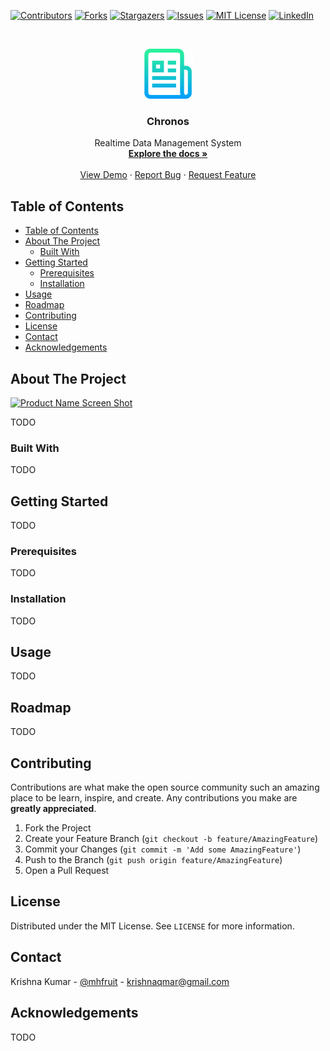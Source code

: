 <!-- PROJECT SHIELDS -->
<!--
*** I'm using markdown "reference style" links for readability.
*** Reference links are enclosed in brackets [ ] instead of parentheses ( ).
*** See the bottom of this document for the declaration of the reference variables
*** for contributors-url, forks-url, etc. This is an optional, concise syntax you may use.
*** https://www.markdownguide.org/basic-syntax/#reference-style-links
-->
[![Contributors][contributors-shield]][contributors-url]
[![Forks][forks-shield]][forks-url]
[![Stargazers][stars-shield]][stars-url]
[![Issues][issues-shield]][issues-url]
[![MIT License][license-shield]][license-url]
[![LinkedIn][linkedin-shield]][linkedin-url]



<!-- PROJECT LOGO -->
<br />
<p align="center">
  <a href="https://github.com/redfruitt/Chronos">
    <img src="images/logo.png" alt="Logo" width="80" height="80">
  </a>

  <h3 align="center">Chronos</h3>

  <p align="center">
    Realtime Data Management System
    <br />
    <a href="https://github.com/redfruitt/Chronos"><strong>Explore the docs »</strong></a>
    <br />
    <br />
    <a href="https://github.com/redfruitt/Chronos">View Demo</a>
    ·
    <a href="https://github.com/redfruitt/Chronos/issues">Report Bug</a>
    ·
    <a href="https://github.com/redfruitt/Chronos/issues">Request Feature</a>
  </p>
</p>



<!-- TABLE OF CONTENTS -->
## Table of Contents

- [Table of Contents](#table-of-contents)
- [About The Project](#about-the-project)
  - [Built With](#built-with)
- [Getting Started](#getting-started)
  - [Prerequisites](#prerequisites)
  - [Installation](#installation)
- [Usage](#usage)
- [Roadmap](#roadmap)
- [Contributing](#contributing)
- [License](#license)
- [Contact](#contact)
- [Acknowledgements](#acknowledgements)



<!-- ABOUT THE PROJECT -->
## About The Project

[![Product Name Screen Shot][product-screenshot]](https://example.com)

<!-- There are many great README templates available on GitHub, however, I didn't find one that really suit my needs so I created this enhanced one. I want to create a README template so amazing that it'll be the last one you ever need.

Here's why:
* Your time should be focused on creating something amazing. A project that solves a problem and helps others
* You shouldn't be doing the same tasks over and over like creating a README from scratch
* You should element DRY principles to the rest of your life :smile:

Of course, no one template will serve all projects since your needs may be different. So I'll be adding more in the near future. You may also suggest changes by forking this repo and creating a pull request or opening an issue.

A list of commonly used resources that I find helpful are listed in the acknowledgements. -->

TODO

### Built With
<!-- This section should list any major frameworks that you built your project using. Leave any add-ons/plugins for the acknowledgements section. Here are a few examples.
* [Bootstrap](https://getbootstrap.com)
* [JQuery](https://jquery.com)
* [Laravel](https://laravel.com) -->

TODO

<!-- GETTING STARTED -->
## Getting Started

<!-- This is an example of how you may give instructions on setting up your project locally.
To get a local copy up and running follow these simple example steps. -->

TODO

### Prerequisites

<!-- This is an example of how to list things you need to use the software and how to install them.
* npm
```sh
npm install npm@latest -g
``` -->

TODO

### Installation

<!-- 1. Get a free API Key at [https://example.com](https://example.com)
2. Clone the repo
```sh
git clone https://github.com/your_username_/Project-Name.git
```
3. Install NPM packages
```sh
npm install
```
4. Enter your API in `config.js`
```JS
const API_KEY = 'ENTER YOUR API';
``` -->
TODO


<!-- USAGE EXAMPLES -->
## Usage

<!-- Use this space to show useful examples of how a project can be used. Additional screenshots, code examples and demos work well in this space. You may also link to more resources.

_For more examples, please refer to the [Documentation](https://example.com)_
 -->

TODO

<!-- ROADMAP -->
## Roadmap

<!-- See the [open issues](https://github.com/redfruitt/Chronos/issues) for a list of proposed features (and known issues). -->

TODO



<!-- CONTRIBUTING -->
## Contributing

Contributions are what make the open source community such an amazing place to be learn, inspire, and create. Any contributions you make are **greatly appreciated**.

1. Fork the Project
2. Create your Feature Branch (`git checkout -b feature/AmazingFeature`)
3. Commit your Changes (`git commit -m 'Add some AmazingFeature'`)
4. Push to the Branch (`git push origin feature/AmazingFeature`)
5. Open a Pull Request



<!-- LICENSE -->
## License

Distributed under the MIT License. See `LICENSE` for more information.



<!-- CONTACT -->
## Contact

Krishna Kumar - [@mhfruit](https://twitter.com/mhfruit) - krishnaqmar@gmail.com


<!-- ACKNOWLEDGEMENTS -->
## Acknowledgements
<!-- * [GitHub Emoji Cheat Sheet](https://www.webpagefx.com/tools/emoji-cheat-sheet)
* [Img Shields](https://shields.io)
* [Choose an Open Source License](https://choosealicense.com)
* [GitHub Pages](https://pages.github.com)
* [Animate.css](https://daneden.github.io/animate.css)
* [Loaders.css](https://connoratherton.com/loaders)
* [Slick Carousel](https://kenwheeler.github.io/slick)
* [Smooth Scroll](https://github.com/cferdinandi/smooth-scroll)
* [Sticky Kit](http://leafo.net/sticky-kit)
* [JVectorMap](http://jvectormap.com)
* [Font Awesome](https://fontawesome.com) -->

TODO



<!-- MARKDOWN LINKS & IMAGES -->
<!-- https://www.markdownguide.org/basic-syntax/#reference-style-links -->
[contributors-shield]: https://img.shields.io/github/contributors/redfruitt/Chronos.svg?style=flat-square
[contributors-url]: https://github.com/redfruitt/Chronos/graphs/contributors
[forks-shield]: https://img.shields.io/github/forks/redfruitt/Chronos.svg?style=flat-square
[forks-url]: https://github.com/redfruitt/Chronos/network/members
[stars-shield]: https://img.shields.io/github/stars/redfruitt/Chronos.svg?style=flat-square
[stars-url]: https://github.com/redfruitt/Chronos/stargazers
[issues-shield]: https://img.shields.io/github/issues/redfruitt/Chronos.svg?style=flat-square
[issues-url]: https://github.com/redfruitt/Chronos/issues
[license-shield]: https://img.shields.io/github/license/redfruitt/Chronos.svg?style=flat-square
[license-url]: https://github.com/redfruitt/Chronos/blob/master/LICENSE.txt
[linkedin-shield]: https://img.shields.io/badge/-LinkedIn-black.svg?style=flat-square&logo=linkedin&colorB=555
[linkedin-url]: https://www.linkedin.com/in/krishna-kumar-81914697/
[product-screenshot]: images/RealtimeArch.svg
